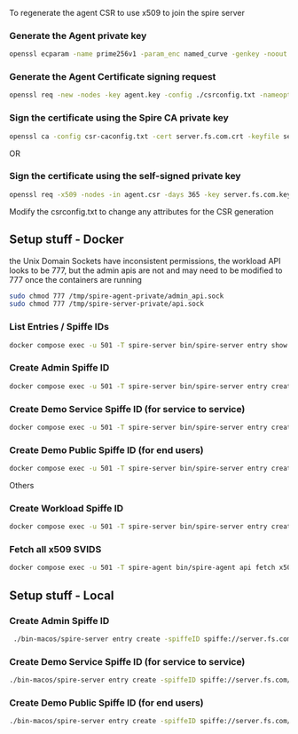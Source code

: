To regenerate the agent CSR to use x509 to join the spire server

### Generate the Agent private key
```bash 
openssl ecparam -name prime256v1 -param_enc named_curve -genkey -noout -out agent.key
```

### Generate the Agent Certificate signing request
```bash
openssl req -new -nodes -key agent.key -config ./csrconfig.txt -nameopt utf8 -utf8 -out agent.csr
```

### Sign the certificate using the Spire CA private key
```bash
openssl ca -config csr-caconfig.txt -cert server.fs.com.crt -keyfile server.fs.com.key -out agent.crt -infiles agent.csr
```
OR

### Sign the certificate using the self-signed private key 
```bash
openssl req -x509 -nodes -in agent.csr -days 365 -key server.fs.com.key -config csrconfig.txt -extensions req_ext -nameopt utf8 -utf8 -out agent.crt
```

Modify the csrconfig.txt to change any attributes for the CSR generation



## Setup stuff - Docker
the Unix Domain Sockets have inconsistent permissions, the workload API looks to be 777, but the admin apis are not and may need to be modified to 777 once the containers are running
```bash
sudo chmod 777 /tmp/spire-agent-private/admin_api.sock
sudo chmod 777 /tmp/spire-server-private/api.sock
```

### List Entries / Spiffe IDs
```bash
docker compose exec -u 501 -T spire-server bin/spire-server entry show -socketPath /run/spire/server/private/api.sock
```

### Create Admin Spiffe ID 
```bash
docker compose exec -u 501 -T spire-server bin/spire-server entry create -spiffeID spiffe://server.fs.com/workload/oidc-admin -parentID spiffe://server.fs.com/spire/agent/x509pop/b53cef79ffc236b8015241cfd48401777c7185e7 -selector docker:label:spiffe_id:spiffe://server.fs.com/workload/oidc-admin  -admin -dns localhost -dns spire-server -socketPath /run/spire/server/private/api.sock
```

### Create Demo Service Spiffe ID (for service to service) 
```bash
docker compose exec -u 501 -T spire-server bin/spire-server entry create -spiffeID spiffe://server.fs.com/workload/demo-service -parentID spiffe://server.fs.com/spire/agent/x509pop/b53cef79ffc236b8015241cfd48401777c7185e7 -selector docker:label:spiffe_id:spiffe://server.fs.com/workload/demo-service -dns demo-service -socketPath /run/spire/server/private/api.sock
```
### Create Demo Public Spiffe ID (for end users)
```bash
docker compose exec -u 501 -T spire-server bin/spire-server entry create -spiffeID spiffe://server.fs.com/workload/demo-public -parentID spiffe://server.fs.com/spire/agent/x509pop/b53cef79ffc236b8015241cfd48401777c7185e7 -selector docker:label:spiffe_id:spiffe://server.fs.com/workload/demo-public -dns demo-public -socketPath /run/spire/server/private/api.sock
```


Others
### Create Workload Spiffe ID
```bash
docker compose exec -u 501 -T spire-server bin/spire-server entry create -spiffeID spiffe://server.fs.com/terminal -selector unix:uid:501 -parentID spiffe://server.fs.com/spire/agent/x509pop/b53cef79ffc236b8015241cfd48401777c7185e7 -selector unix:uid:1000 -socketPath /run/spire/server/private/api.sock
```

### Fetch all x509 SVIDS
```bash
docker compose exec -u 501 -T spire-agent bin/spire-agent api fetch x509  -socketPath /run/spire/agent/public/workload_api.sock -write /run/spire/agent/public/
```

## Setup stuff - Local

### Create Admin Spiffe ID
```bash
 ./bin-macos/spire-server entry create -spiffeID spiffe://server.fs.com/workload/oidc-admin -parentID spiffe://server.fs.com/spire/agent/x509pop/b53cef79ffc236b8015241cfd48401777c7185e7 -selector unix:uid:501  -admin -dns localhost -dns spire-server -socketPath  /tmp/spire/server/private/api.sock
```
### Create Demo Service Spiffe ID (for service to service)
```bash
./bin-macos/spire-server entry create -spiffeID spiffe://server.fs.com/workload/demo-service -parentID spiffe://server.fs.com/spire/agent/x509pop/b53cef79ffc236b8015241cfd48401777c7185e7 -selector unix:uid:501 -dns demo-service -socketPath /tmp/spire/server/private/api.sock
```
### Create Demo Public Spiffe ID (for end users)
```bash
./bin-macos/spire-server entry create -spiffeID spiffe://server.fs.com/workload/demo-public -parentID spiffe://server.fs.com/spire/agent/x509pop/b53cef79ffc236b8015241cfd48401777c7185e7 -selector unix:uid:501 -dns demo-public -socketPath /tmp/spire/server/private/api.sock
```